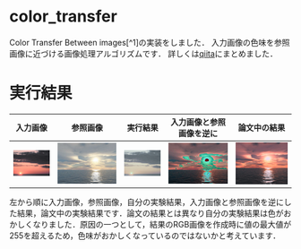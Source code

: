 # color_transfer

Color Transfer Between images[^1]の実装をしました．
入力画像の色味を参照画像に近づける画像処理アルゴリズムです．
詳しくは[qiita][2]にまとめました．

# 実行結果
|入力画像|参照画像|実行結果|入力画像と参照画像を逆に|論文中の結果|
|---|---|---|---|---|
|![参照画像](readme_images/fig2.png)|![入力画像](readme_images/fig1.png)|![逆に](readme_images/source=fig2target=fig1.png)|![入力画像と参照画像を逆に](readme_images/source=fig1target=fig2.png)|![論文中の実験結果](readme_images/reference2.png)|

左から順に入力画像，参照画像，自分の実験結果，入力画像と参照画像を逆にした結果，論文中の実験結果です．論文の結果とは異なり自分の実験結果は色がおかしくなりました．原因の一つとして，結果のRGB画像を作成時に値の最大値が255を超えるため，色味がおかしくなっているのではないかと考えています．

[1]:https://www.cs.tau.ac.il/~turkel/imagepapers/ColorTransfer.pdf

[2]:https://qiita.com/wkiino/items/f4a8f340016951107646


